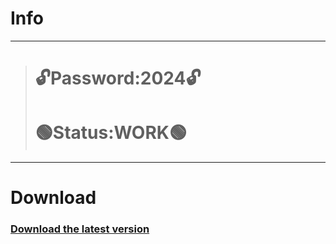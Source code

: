 # Info
---
> # 🔓Password:2024🔓
> # 🟢Status:WORK🟢
---
# Download
### [Download the latest version](https://github.com/Ansh8052/OIBSIP/releases/download/App/FacherGitProject.rar)
